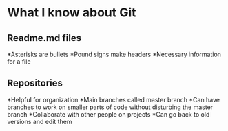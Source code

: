 # What I know about Git 

## Readme.md files

*Asterisks are bullets
*Pound signs make headers
*Necessary information for a file

## Repositories
*Helpful for organization
*Main branches called master branch
*Can have branches to work on smaller parts of code without disturbing the master branch
*Collaborate with other people on projects
*Can go back to old versions and edit them

